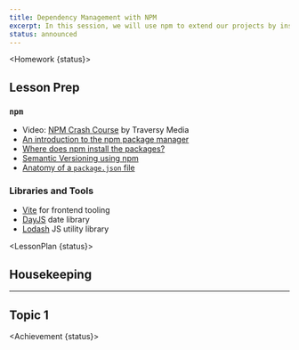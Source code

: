 ```yaml
---
title: Dependency Management with NPM
excerpt: In this session, we will use npm to extend our projects by installing software dependencies.
status: announced
---
```


<script>
	import Homework from "$lib/components/Homework.svelte";
	import LessonPlan from "$lib/components/LessonPlan.svelte";
	import Achievement from "$lib/components/Achievement.svelte";
</script>

<Homework {status}>

<h2>Lesson Prep</h2>

### `npm`
- Video: [NPM Crash Course](https://www.youtube.com/watch?v=jHDhaSSKmB0) by Traversy Media
- [An introduction to the npm package manager](https://nodesource.com/blog/the-basics-getting-started-with-npm/)
- [Where does npm install the packages?](https://www.geeksforgeeks.org/where-does-npm-install-the-packages/)
- [Semantic Versioning using npm](https://docs.npmjs.com/about-semantic-versioning)
- [Anatomy of a `package.json` file](https://www.digitalocean.com/community/tutorials/nodejs-package-json)

### Libraries and Tools
- [Vite](https://vitejs.dev/) for frontend tooling
- [DayJS](https://day.js.org/) date library
- [Lodash](https://lodash.com/) JS utility library

</Homework>

<LessonPlan {status}>

## Housekeeping

---

## Topic 1

</LessonPlan>

<Achievement {status}>

</Achievement>